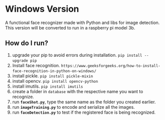 # Windows Version

A functional face recognizer made with Python and libs for image detection. This version will be converted to run in a raspberry pi model 3b.

## How do I run?


1. upgrade your pip to avoid errors during installation.
    ```pip install --upgrade pip```
&nbsp;
2. Install face recognition. 
    ```https://www.geeksforgeeks.org/how-to-install-face-recognition-in-python-on-windows/```
&nbsp;
3. install pickle.
    ```pip install pickle-mixin```
&nbsp;
4. install opencv.
    ```pip install opencv-python```
&nbsp;
5. install imutils.
    ```pip install imutils```
&nbsp;
6. create a folder in `database` with the respective name you want to recognize.
&nbsp;
7. run **`faceShot.py`**, type the same name as the folder you created earlier.
&nbsp;
8. run **`imageTraining.py`** to encode and serialize all the images.
&nbsp;
9. run **`faceDetection.py`** to test if the registered face is being recognized.
